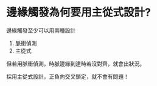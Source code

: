 # 邊緣觸發為何要用主從式設計?

邊緣觸發至少可以用兩種設計

1. 脈衝偵測
2. 主從式

但若用脈衝偵測，時脈邊緣到達時若沒對齊，就會出狀況。

採用主從式設計，正負向交叉鎖定，就不會有問題！


